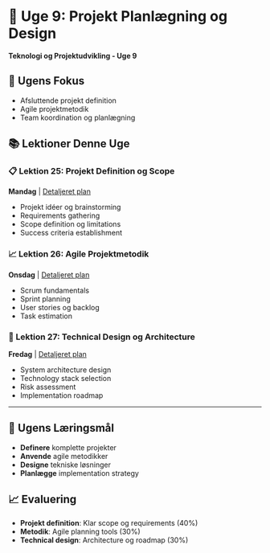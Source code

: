 # 📅 Uge 9: Projekt Planlægning og Design
**Teknologi og Projektudvikling - Uge 9**

## 🎯 Ugens Fokus
- Afsluttende projekt definition
- Agile projektmetodik
- Team koordination og planlægning

## 📚 Lektioner Denne Uge

### 📋 Lektion 25: Projekt Definition og Scope
**Mandag** | [Detaljeret plan](../Detaljerede-lektionsplaner/Lektion-25.md)
- Projekt idéer og brainstorming
- Requirements gathering
- Scope definition og limitations
- Success criteria establishment

### 📈 Lektion 26: Agile Projektmetodik
**Onsdag** | [Detaljeret plan](../Detaljerede-lektionsplaner/Lektion-26.md)
- Scrum fundamentals
- Sprint planning
- User stories og backlog
- Task estimation

### 🎯 Lektion 27: Technical Design og Architecture
**Fredag** | [Detaljeret plan](../Detaljerede-lektionsplaner/Lektion-27.md)
- System architecture design
- Technology stack selection
- Risk assessment
- Implementation roadmap

---

## 🎯 Ugens Læringsmål
- **Definere** komplette projekter
- **Anvende** agile metodikker
- **Designe** tekniske løsninger
- **Planlægge** implementation strategy

## 📈 Evaluering
- **Projekt definition**: Klar scope og requirements (40%)
- **Metodik**: Agile planning tools (30%)
- **Technical design**: Architecture og roadmap (30%)